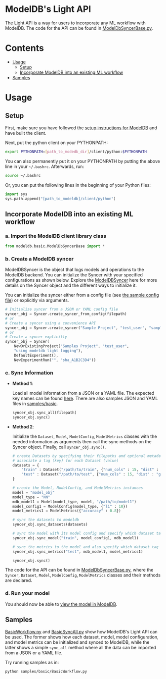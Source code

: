 # ModelDB's Light API

The Light API is a way for users to incorporate any ML workflow with ModelDB. The code for the API can be found in [ModelDbSyncerBase.py](modeldb/basic/ModelDbSyncerBase.py).

# Contents

- [Usage](#usage)
    - [Setup](#setup)
    - [Incorporate ModelDB into an existing ML workflow](#incorporate-modeldb-into-an-existing-ml-workflow)
- [Samples](#samples)

# Usage

## Setup
First, make sure you have followed the [setup instructions for ModelDB](../../README.md#setup-and-installation) and have built the client.

Next, put the python client on your PYTHONPATH:
```bash
export PYTHONPATH=[path_to_modedb_dir]/client/python:$PYTHONPATH
```
You can also permanently put it on your PYTHONPATH by putting the above line in your `~/.bashrc`. Afterwards, run:
```bash
source ~/.bashrc
```

Or, you can put the following lines in the beginning of your Python files:
```python
import sys
sys.path.append("[path_to_modeldb]/client/python")
```

## Incorporate ModelDB into an existing ML workflow

### a. Import the ModelDB client library class

```python
from modeldb.basic.ModelDbSyncerBase import *
```

### b. Create a ModelDB syncer
ModelDBSyncer is the object that logs models and operations to the ModelDB backend. You can initialize the Syncer with your specified configurations as shown below.
Explore the [ModelDBSyncer](modeldb/basic/ModelDbSyncerBase.py) here for more details on the Syncer object and the different ways to initialize it.

You can initialize the syncer either from a config file (see [the sample config file](../syncer.json)) or explicitly via arguments.

```python
# Initialize syncer from a JSON or YAML config file
syncer_obj = Syncer.create_syncer_from_config(filepath)
# or
# Create a syncer using a convenience API
syncer_obj = Syncer.create_syncer("Sample Project", "test_user", "sample description")
# or
# Create a syncer explicitly
syncer_obj = Syncer(
    NewOrExistingProject("Samples Project", "test_user",
    "using modeldb light logging"),
    DefaultExperiment(),
    NewExperimentRun("", "sha_A1B2C3D4"))
```

### c. Sync Information
- **Method 1**:

    Load all model information from a JSON or a YAML file. The expected key names can be found [here](modeldb/utils/MetadataConstants.py). There are also samples JSON and YAML files in [samples/basic](samples/basic).
    ```python
    syncer_obj.sync_all(filepath)
    syncer_obj.sync()
    ```


- **Method 2**:

    Initialize the `Dataset`, `Model`, `ModelConfig`, `ModelMetrics` classes with the needed information as arguments then call the sync methods on the Syncer object. Finally, call `syncer_obj.sync()`.
    ```python
    # create Datasets by specifying their filepaths and optional metadata
    # associate a tag (key) for each Dataset (value)
    datasets = {
        "train" : Dataset("/path/to/train", {"num_cols" : 15, "dist" : "random"}),
        "test" : Dataset("/path/to/test", {"num_cols" : 15, "dist" : "gaussian"})
    }

    # create the Model, ModelConfig, and ModelMetrics instances
    model = "model_obj"
    model_type = "NN"
    mdb_model1 = Model(model_type, model, "/path/to/model1")
    model_config1 = ModelConfig(model_type, {"l1" : 10})
    model_metrics1 = ModelMetrics({"accuracy" : 0.8})

    # sync the datasets to modeldb
    syncer_obj.sync_datasets(datasets)

    # sync the model with its model config and specify which dataset tag to use for it
    syncer_obj.sync_model("train", model_config1, mdb_model1)

    # sync the metrics to the model and also specify which dataset tag to use for it
    syncer_obj.sync_metrics("test", mdb_model1, model_metrics1)

    syncer_obj.sync()
    ```

The code for the API can be found in [ModelDbSyncerBase.py](modeldb/basic/ModelDbSyncerBase.py), where the `Syncer`, `Dataset`, `Model`, `ModelConfig`, `ModelMetrics` classes and their methods are declared.

### d. Run your model
You should now be able to [view the model in ModelDB](../../#view-your-models-in-modeldb).

## Samples
[BasicWorkflow.py](samples/basic/BasicWorkflow.py) and [BasicSyncAll.py](samples/basic/BasicSyncAll.py) show how ModelDB's Light API can be used. The former shows how each dataset, model, model configuration, and model metrics can be initialized and synced to ModelDB, while the latter shows a simple `sync_all` method where all the data can be imported from a JSON or a YAML file.

Try running samples as in:
```bash
python samples/basic/BasicWorkflow.py
```

